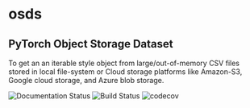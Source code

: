 # osds

## **PyTorch Object Storage Dataset**

To get an an iterable style object from large/out-of-memory CSV files stored in local file-system or Cloud storage platforms like Amazon-S3, Google cloud storage, and Azure blob storage.

![Documentation Status](https://readthedocs.org/projects/osds/badge/?version=latest)
![Build Status](https://travis-ci.com/Laay/osds.svg?branch=master)
![codecov](https://codecov.io/gh/Laay/osds/branch/master/graph/badge.svg)





